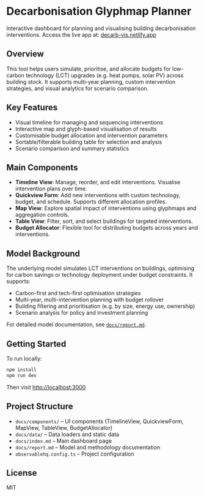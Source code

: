 # Decarbonisation Glyphmap Planner

Interactive dashboard for planning and visualising building decarbonisation interventions. Access the live app at: [decarb-vis.netlify.app](https://decarb-vis.netlify.app/)

## Overview

This tool helps users simulate, prioritise, and allocate budgets for low-carbon technology (LCT) upgrades (e.g. heat pumps, solar PV) across building stock. It supports multi-year planning, custom intervention strategies, and visual analytics for scenario comparison.

## Key Features

- Visual timeline for managing and sequencing interventions
- Interactive map and glyph-based visualisation of results
- Customisable budget allocation and intervention parameters
- Sortable/filterable building table for selection and analysis
- Scenario comparison and summary statistics

## Main Components

- **Timeline View**: Manage, reorder, and edit interventions. Visualise intervention plans over time.
- **Quickview Form**: Add new interventions with custom technology, budget, and schedule. Supports different allocation profiles.
- **Map View**: Explore spatial impact of interventions using glyphmaps and aggregation controls.
- **Table View**: Filter, sort, and select buildings for targeted interventions.
- **Budget Allocator**: Flexible tool for distributing budgets across years and interventions.

## Model Background

The underlying model simulates LCT interventions on buildings, optimising for carbon savings or technology deployment under budget constraints. It supports:

- Carbon-first and tech-first optimisation strategies
- Multi-year, multi-intervention planning with budget rollover
- Building filtering and prioritisation (e.g. by size, energy use, ownership)
- Scenario analysis for policy and investment planning

For detailed model documentation, see [`docs/report.md`](docs/report.md).

## Getting Started

To run locally:

```bash
npm install
npm run dev
```

Then visit [http://localhost:3000](http://localhost:3000)

## Project Structure

- `docs/components/` – UI components (TimelineView, QuickviewForm, MapView, TableView, BudgetAllocator)
- `docs/data/` – Data loaders and static data
- `docs/index.md` – Main dashboard page
- `docs/report.md` – Model and methodology documentation
- `observablehq.config.ts` – Project configuration

## License

MIT
